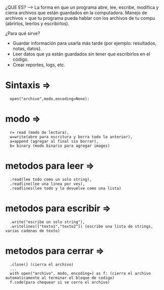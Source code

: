 ¿QUE ES? --> La forma en que un programa abre, lee, escribe, modifica y cierra archivos que están guardados en la computadora.
Manejo de archivos = que tu programa pueda hablar con los archivos de tu compu (abrirlos, leerlos y escribirlos).

¿Para qué sirve?
  - Guardar información para usarla más tarde (por ejemplo: resultados, notas, datos).
  - Leer datos que ya están guardados sin tener que escribirlos en el código.
  - Crear reportes, logs, etc.

#  Sintaxis =>
      open("archivo",modo,encoding=None):
# modo => 
      r= read (modo de lectura), 
      w=write(abre para escritura y borra todo lo anterior),
      a=append (agregar al final sin borrar), 
      b= binary (modo binario para agregar images)
# metodos para leer => 
      .read(lee todo como un solo string),
      .readline(lee una linea por ves),  
      .readlines(lee todo y lo devuelve como una lista)
# metodos para escribir => 
      .write("escribe un solo string"), 
      .writelines(["texto1","texto2"]) (escribe una lista de strings, varias cadenas de texto)
# metodos para cerrar => 
      .close() (cierra el archivo)
      ... 
      with open("archivo", modo, encoding=) as f: (cierra el archivo automaticamente al terminar el bloque de codigo) 
      f.code(para chequear si se cerro el archivo)

